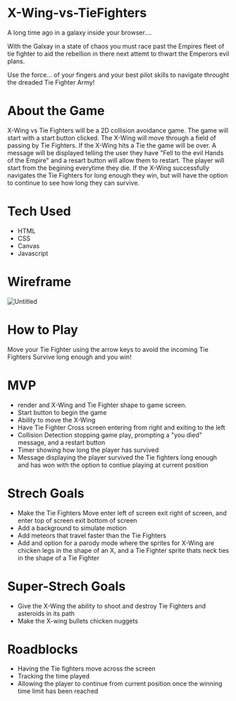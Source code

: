 # X-Wing-vs-TieFighters

A long time ago in a galaxy inside your browser....

With the Galxay in a state of chaos you must race past the Empires fleet of tie fighter to aid the rebellion in there next attemt to thwart the Emperors evil plans. 

Use the force... of your fingers and your best pilot skills to navigate throught the dreaded Tie Fighter Army!

# About the Game

X-Wing vs Tie Fighters will be a 2D collision avoidance game. The game will start with a start button clicked. The X-Wing will move through a field of passing by Tie Fighters. If the X-Wing hits a Tie the game will be over. A message will be displayed telling the user they have "Fell to the evil Hands of the Empire" and a resart button will allow them to restart. The player will start from the begining everytime they die. If the X-Wing successfully navigates the Tie Fighters for long enough they win, but will have the option to continue to see how long they can survive. 

# Tech Used
* HTML
* CSS
* Canvas
* Javascript

# Wireframe
![Untitled](https://user-images.githubusercontent.com/116519447/204971379-3ef50bfd-4337-4374-a654-3c67788dfa36.png)




# How to Play
Move your Tie Fighter using the arrow keys to avoid the incoming Tie Fighters 
Survive long enough and you win!

# MVP 
* render and X-Wing and Tie Fighter shape to game screen.
* Start button to begin the game
* Ability to move the X-Wing
* Have Tie Fighter Cross screen entering from right and exiting to the left 
* Collision Detection stopping game play, prompting a "you died" message, and a restart button 
* Timer showing how long the player has survived
* Message displaying the player survived the Tie fighters long enough and has won with the option to contiue playing at current position

# Strech Goals
* Make the Tie Fighters Move enter left of screen exit right of screen, and enter top of screen exit bottom of screen
* Add a background to simulate motion
* Add meteors that travel faster than the Tie Fighters
* Add and option for a parody mode where the sprites for X-Wing are chicken legs in the shape of an X, and a Tie Fighter sprite thats neck ties in the shape of a Tie Fighter

# Super-Strech Goals
* Give the X-Wing the ability to shoot and destroy Tie Fighters and asteroids in its path
* Make the X-wing bullets chicken nuggets 

# Roadblocks
* Having the Tie fighters move across the screen
* Tracking the time played 
* Allowing the player to continue from current position once the winning time limit has been reached 
